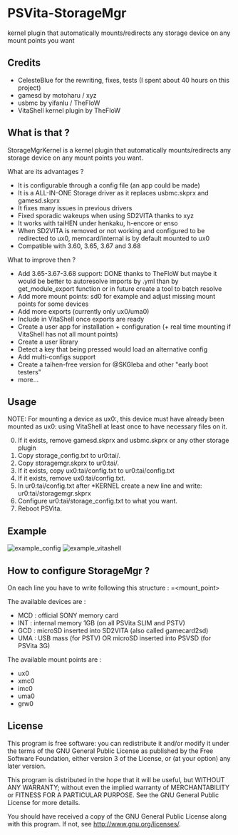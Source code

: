# PSVita-StorageMgr
kernel plugin that automatically mounts/redirects any storage device on any mount points you want


## Credits
* CelesteBlue for the rewriting, fixes, tests (I spent about 40 hours on this project)
* gamesd by motoharu / xyz
* usbmc by yifanlu / TheFloW
* VitaShell kernel plugin by TheFloW

## What is that ?
StorageMgrKernel is a kernel plugin that automatically mounts/redirects any storage device on any mount points you want.

What are its advantages ?
- It is configurable through a config file (an app could be made)
- It is a ALL-IN-ONE Storage driver as it replaces usbmc.skprx and gamesd.skprx
- It fixes many issues in previous drivers
- Fixed sporadic wakeups when using SD2VITA thanks to xyz
- It works with taiHEN under henkaku, h-encore or enso
- When SD2VITA is removed or not working and configured to be redirected to ux0, memcard/internal is by default mounted to ux0
- Compatible with 3.60, 3.65, 3.67 and 3.68

What to improve then ?
- Add 3.65-3.67-3.68 support: DONE thanks to TheFloW but maybe it would be better to autoresolve imports by .yml than by get_module_export function or in future create a tool to batch resolve
- Add more mount points: sd0 for example and adjust missing mount points for some devices
- Add more exports (currently only ux0/uma0)
- Include in VitaShell once exports are ready
- Create a user app for installation + configuration (+ real time mounting if VitaShell has not all mount points)
- Create a user library
- Detect a key that being pressed would load an alternative config
- Add multi-configs support
- Create a taihen-free version for @SKGleba and other "early boot testers"
- more...

## Usage
NOTE: For mounting a device as ux0:, this device must have already been mounted as ux0: using VitaShell at least once to have necessary files on it.

0. If it exists, remove gamesd.skprx and usbmc.skprx or any other storage plugin
1. Copy storage_config.txt to ur0:tai/.
2. Copy storagemgr.skprx to ur0:tai/.
3. If it exists, copy ux0:tai/config.txt to ur0:tai/config.txt
4. If it exists, remove ux0:tai/config.txt.
5. In ur0:tai/config.txt after *KERNEL create a new line and write: ur0:tai/storagemgr.skprx
6. Configure ur0:tai/storage_config.txt to what you want.
7. Reboot PSVita.

## Example
![example_config](https://user-images.githubusercontent.com/20444249/37112629-46eb83dc-2243-11e8-8aae-c6ff36478c0a.jpg)
![example_vitashell](https://user-images.githubusercontent.com/20444249/37112630-4712d5f4-2243-11e8-9da9-29d1750d8767.png)


## How to configure StorageMgr ?

On each line you have to write following this structure :
	<device>=<mount_point>

The available devices are :
- MCD : official SONY memory card
- INT : internal memory 1GB (on all PSVita SLIM and PSTV)
- GCD : microSD inserted into SD2VITA (also called gamecard2sd)
- UMA : USB mass (for PSTV) OR microSD inserted into PSVSD (for PSVita 3G)

The available mount points are :
- ux0
- xmc0
- imc0
- uma0
- grw0

## License

This program is free software: you can redistribute it and/or modify
it under the terms of the GNU General Public License as published by
the Free Software Foundation, either version 3 of the License, or
(at your option) any later version.

This program is distributed in the hope that it will be useful,
but WITHOUT ANY WARRANTY; without even the implied warranty of
MERCHANTABILITY or FITNESS FOR A PARTICULAR PURPOSE.  See the
GNU General Public License for more details.

You should have received a copy of the GNU General Public License
along with this program.  If not, see <http://www.gnu.org/licenses/>.